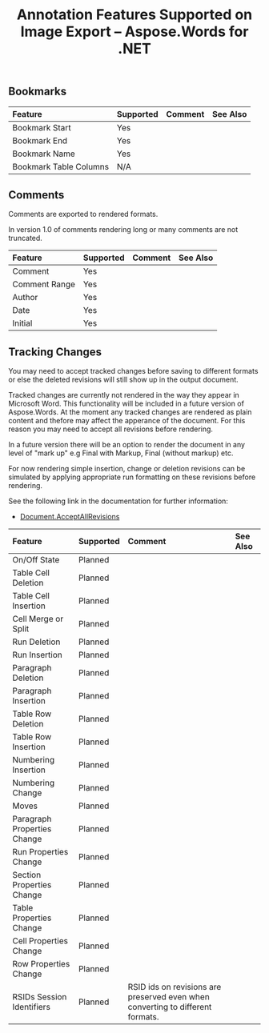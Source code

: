 ﻿---
title: Annotation Features Supported on Image Export – Aspose.Words for .NET
articleTitle: Annotation Features Supported on Image Export
linktitle: Annotation Features Supported on Image Export
description: "Export images (JPEG, PNG, SVG, etc.) using annotation saving features using C#."
type: docs
weight: 10
url: /net/annotation-features-supported-on-image-export/
---

## Bookmarks

|**Feature**|**Supported**|**Comment**|**See Also**|
| :- | :- | :- | :- |
|Bookmark Start |Yes | | |
|Bookmark End |Yes | | |
|Bookmark Name |Yes | | |
|Bookmark Table Columns |N/A | | |

## Comments

Comments are exported to rendered formats.

In version 1.0 of comments rendering long or many comments are not truncated.

|**Feature**|**Supported**|**Comment**|**See Also**|
| :- | :- | :- | :- |
|Comment |Yes | | |
|Comment Range |Yes | | |
|Author |Yes | | |
|Date |Yes | | |
|Initial |Yes | | |

## Tracking Changes

You may need to accept tracked changes before saving to different formats or else the deleted revisions will still show up in the output document.

Tracked changes are currently not rendered in the way they appear in Microsoft Word. This functionality will be included in a future version of Aspose.Words. At the moment any tracked changes are rendered as plain content and thefore may affect the apperance of the document. For this reason you may need to accept all revisions before rendering.

In a future version there will be an option to render the document in any level of "mark up" e.g Final with Markup, Final (without markup) etc.

For now rendering simple insertion, change or deletion revisions can be simulated by applying appropriate run formatting on these revisions before rendering.

See the following link in the documentation for further information:

- [Document.AcceptAllRevisions](https://apireference.aspose.com/words/net/aspose.words/document/methods/acceptallrevisions)

|**Feature**|**Supported**|**Comment**|**See Also**|
| :- | :- | :- | :- |
|On/Off State |Planned | | |
|Table Cell Deletion |Planned | | |
|Table Cell Insertion |Planned | | |
|Cell Merge or Split |Planned | | |
|Run Deletion |Planned | | |
|Run Insertion |Planned | | |
|Paragraph Deletion |Planned | | |
|Paragraph Insertion |Planned | | |
|Table Row Deletion |Planned | | |
|Table Row Insertion |Planned | | |
|Numbering Insertion |Planned | | |
|Numbering Change |Planned | | |
|Moves |Planned | | |
|Paragraph Properties Change |Planned | | |
|Run Properties Change |Planned | | |
|Section Properties Change |Planned | | |
|Table Properties Change |Planned | | |
|Cell Properties Change |Planned | | |
|Row Properties Change |Planned | | |
|RSIDs Session Identifiers |Planned |RSID ids on revisions are preserved even when converting to different formats. | |

